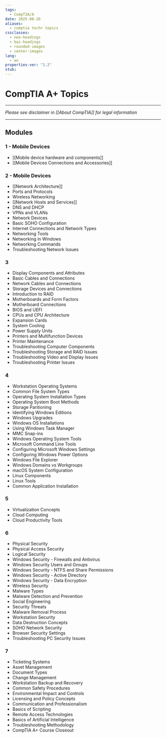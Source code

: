 ```yaml
---
tags:
  - CompTIA/A
date: 2025-08-26
aliases:
  - comptia tech+ topics
cssclasses:
  - neo-headings
  - bai-headings
  - rounded-images
  - center-images
lang:
  - en
properties-ver: "1.2"
stub:
---
```

# CompTIA A+ Topics

***
*Please see disclaimer in [[About CompTIA]] for legal information*
***

## Modules
### 1 - Mobile Devices
- [[Mobile device hardware and components]]
- [[Mobile Devices Connections and Accessories]]
### 2 - Mobile Devices
- [[Network Architecture]]
- Ports and Protocols
- Wireless Networking
- [[Network Hosts and Services]]
- DNS and DHCP
- VPNs and VLANs
- Network Devices
- Basic SOHO Configuration
- Internet Connections and Network Types
- Networking Tools
- Networking in Windows
- Networking Commands
- Troubleshooting Network Issues
### 3
- Display Components and Attributes
- Basic Cables and Connections
- Network Cables and Connections
- Storage Devices and Connections
- Introduction to RAID
- Motherboards and Form Factors
- Motherboard Connections
- BIOS and UEFI
- CPUs and CPU Architecture
- Expansion Cards
- System Cooling
- Power Supply Units
- Printers and Multifunction Devices
- Printer Maintenance
- Troubleshooting Computer Components
- Troubleshooting Storage and RAID Issues
- Troubleshooting Video and Display Issues
- Troubleshooting Printer Issues
### 4
- Workstation Operating Systems
- Common File System Types
- Operating System Installation Types
- Operating System Boot Methods
- Storage Paritioning
- Identifying Windows Editions
- Windows Upgrades
- Windows OS Installations
- Using Windows Task Manager
- MMC Snap-ins
- Windows Operating System Tools
- Microsoft Command Line Tools
- Configuring Microsoft Windows Settings
- Configuring Windows Power Options
- Windows File Explorer
- Windows Domains vs Workgroups
- macOS System Configuration
- Linux Components
- Linux Tools
- Common Application Installation
### 5
- Virtualization Concepts
- Cloud Computing
- Cloud Productivity Tools
### 6
- Physical Security
- Physical Access Security
- Logical Security
- Windows Security - Firewalls and Antivirus
- Windows Security Users and Groups
- Windows Security - NTFS and Share Permissions
- Windows Security - Active Directory
- Windows Security - Data Encryption
- Wireless Security
- Malware Types
- Malware Detection and Prevention
- Social Engineering
- Security Threats
- Malware Removal Process
- Workstation Security
- Data Destruction Concepts
- SOHO Network Security
- Browser Security Settings
- Troubleshooting PC Security Issues
### 7
- Ticketing Systems
- Asset Management
- Document Types
- Change Management
- Workstation Backup and Recovery
- Common Safety Procedures
- Environmental Impact and Controls
- Licensing and Policy Concepts
- Communication and Professionalism
- Basics of Scripting
- Remote Access Technologies
- Basics of Artificial Intelligence
- Troubleshooting Methodology
- CompTIA A+ Course Closeout
